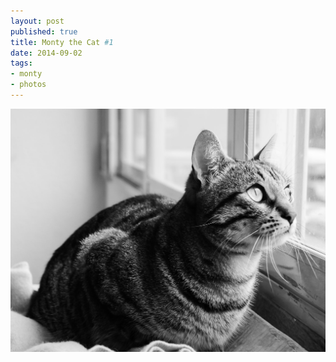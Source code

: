 ```yaml
---
layout: post
published: true
title: Monty the Cat #1
date: 2014-09-02
tags:
- monty
- photos
---
```

<img class="center-block img-responsive lazyload" src="/assets/140902/montythecat.jpg" alt="Monty the Cat #1" alt="Monty" />
